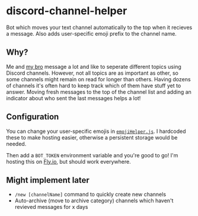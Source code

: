 # discord-channel-helper

Bot which moves your text channel automatically to the top when it recieves a message. Also adds user-specific emoji prefix to the channel name.

## Why?

Me and [my bro](https://mtsknn.fi/) message a lot and like to seperate different topics using Discord channels. However, not all topics are as important as other, so some channels might remain on read for longer than others. Having dozens of channels it's often hard to keep track which of them have stuff yet to answer. Moving fresh messages to the top of the channel list and adding an indicator about who sent the last messages helps a lot!

## Configuration

You can change your user-specific emojis in [`emojiHelper.js`](./src/emojiHelper.js). I hardcoded these to make hosting easier, otherwise a persistent storage would be needed.

Then add a `BOT_TOKEN` environment variable and you're good to go! I'm hosting this on [Fly.io](https://fly.io/), but should work everywhere.

## Might implement later

- `/new [channelName]` command to quickly create new channels
- Auto-archive (move to archive category) channels which haven't revieved messages for x days